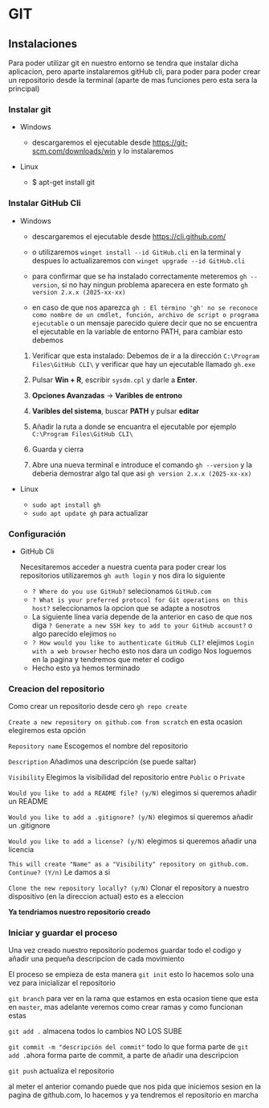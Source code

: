 # GIT
## Instalaciones

Para poder utilizar git en nuestro entorno se tendra que instalar dicha aplicacion, pero aparte instalaremos gitHub cli, para poder para poder crear un repositorio desde la terminal (aparte de mas funciones pero esta sera la principal)

### Instalar git 
- Windows 
    - descargaremos el ejecutable desde https://git-scm.com/downloads/win y lo instalaremos


- Linux 
    - $ apt-get install git

### Instalar GitHub Cli

- Windows 
    - descargaremos el ejecutable desde https://cli.github.com/
    - o utilizaremos `winget install --id GitHub.cli` en la terminal y despues lo actualizaremos con `winget upgrade --id GitHub.cli`

    - para confirmar que se ha instalado correctamente meteremos `gh --version`, si no hay ningun problema aparecera en este formato `gh version 2.x.x (2025-xx-xx)`

    - en caso de que nos aparezca `gh : El término 'gh' no se reconoce como nombre de un cmdlet, función, archivo de script o programa ejecutable` o un mensaje parecido quiere decir que no se encuentra el ejecutable en la variable de entorno PATH, para cambiar esto debemos

    1. Verificar que esta instalado:
    Debemos de ir a la dirección `C:\Program Files\GitHub CLI\` y verificar que hay un ejecutable llamado `gh.exe`

    2. Pulsar **Win + R**, escribir `sysdm.cpl` y darle a **Enter**.

    3. **Opciones Avanzadas** -> **Varibles de entrono**

    4. **Varibles del sistema**, buscar **PATH** y pulsar **editar**

    5. Añadir la ruta a donde se encuantra el ejecutable por ejemplo
        `C:\Program Files\GitHub CLI\`

    6. Guarda y cierra

    7. Abre una nueva terminal e introduce el comando `gh --version`
    y la deberia demostrar algo tal que asi `gh version 2.x.x (2025-xx-xx)`


- Linux 
    - `sudo apt install gh`
    - `sudo apt update gh` para actualizar


### Configuración 

- GitHub Cli

    Necesitaremos acceder a nuestra cuenta para poder crear los repositorios utilizaremos `gh auth login` y nos dira lo siguiente
    - `? Where do you use GitHub?` selecionamos `GitHub.com`
    - `? What is your preferred protocol for Git operations on this host?` seleccionamos la opcion que se adapte a nosotros
    - La siguiente linea varia depende de la anterior en caso de que nos diga `? Generate a new SSH key to add to your GitHub account?` o algo parecido elejimos `no`
    - `? How would you like to authenticate GitHub CLI?` elejimos `Login with a web browser` hecho esto nos dara un codigo
    Nos loguemos en la pagina y tendremos que meter el codigo
    - Hecho esto ya hemos terminado

 
### Creacion del repositorio

Como crear un repositorio desde cero 
`gh repo create`

`Create a new repository on github.com from scratch` en esta ocasion elegiremos esta opción

`Repository name` Escogemos el nombre del repositorio

`Description` Añadimos una descripción (se puede saltar)

`Visibility` Elegimos la visibilidad del repositorio entre `Public` o `Private`

`Would you like to add a README file? (y/N)` elegimos si queremos añadir un README

`Would you like to add a .gitignore? (y/N)` elegimos si queremos añadir un .gitignore

`Would you like to add a license? (y/N)` elegimos si queremos añadir una licencia

`This will create "Name" as a "Visibility" repository on github.com. Continue? (Y/n)` Le damos a si

`Clone the new repository locally? (y/N)` Clonar el repository a nuestro dispositivo (en la direccion actual) esto es a eleccion 

**Ya tendriamos nuestro repositorio creado**

### Iniciar y guardar el proceso
Una vez creado nuestro repositorio podemos guardar todo el codigo y añadir una pequeña descripcion de cada movimiento 

El proceso se empieza de esta manera
`git init` esto lo hacemos solo una vez para inicializar el repositorio

`git branch` 
para ver en la rama que estamos en esta ocasion tiene que esta en `master`, mas adelante veremos como crear ramas y como funcionan estas

`git add .` almacena todos lo cambios NO LOS SUBE

`git commit -m "descripción del commit"` todo lo que forma parte de `git add .`ahora forma parte de commit, a parte de añadir una descripcion

`git push` actualiza el repositorio 

al meter el anterior comando puede que nos pida que iniciemos sesion en la pagina de github.com, lo hacemos y ya tendremos el repositorio en marcha
